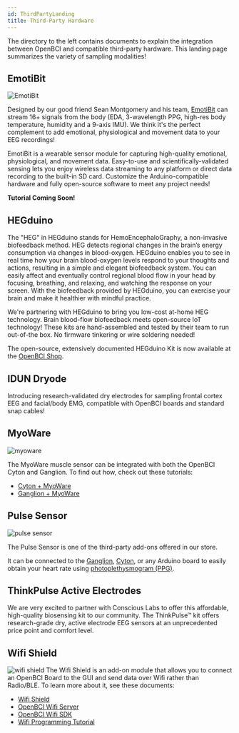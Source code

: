 ```yaml
---
id: ThirdPartyLanding
title: Third-Party Hardware
---
```

The directory to the left contains documents to explain the integration between OpenBCI and compatible third-party hardware. This landing page summarizes the variety of sampling modalities!

## EmotiBit

![EmotiBit](../assets/ThirdPartyImages/Emotibit.png)

Designed by our good friend Sean Montgomery and his team, [EmotiBit](https://emotibit.com) can stream 16+ signals from the body (EDA, 3-wavelength PPG, high-res body temperature, humidity and a 9-axis IMU). We think it's the perfect complement to add emotional, physiological and movement data to your EEG recordings!

EmotiBit is a wearable sensor module for capturing high-quality emotional, physiological, and movement data. Easy-to-use and scientifically-validated sensing lets you enjoy wireless data streaming to any platform or direct data recording to the built-in SD card. Customize the Arduino-compatible hardware and fully open-source software to meet any project needs!

**Tutorial Coming Soon!**

## HEGduino

The "HEG" in HEGduino stands for HemoEncephaloGraphy, a non-invasive biofeedback method. HEG detects regional changes in the brain’s energy consumption via changes in blood-oxygen. HEGduino enables you to see in real time how your brain blood-oxygen levels respond to your thoughts and actions, resulting in a simple and elegant biofeedback system. You can easily affect and eventually control regional blood flow in your head by focusing, breathing, and relaxing, and watching the response on your screen. With the biofeedback provided by HEGduino, you can exercise your brain and make it healthier with mindful practice.

We're partnering with HEGduino to bring you low-cost at-home HEG technology. Brain blood-flow biofeedback meets open-source IoT technology!  These kits are hand-assembled and tested by their team to run out-of-the box. No firmware tinkering or wire soldering needed!

The open-source, extensively documented HEGduino Kit is now available at the [OpenBCI Shop](https://shop.openbci.com/products/hegduino-kit).

## IDUN Dryode

Introducing research-validated dry electrodes for sampling frontal cortex EEG and facial/body EMG, compatible with OpenBCI boards and standard snap cables!

## MyoWare

![myoware](../assets/ThirdPartyImages/myoware.jpg)

The MyoWare muscle sensor can be integrated with both the OpenBCI Cyton and Ganglion. To find out how, check out these tutorials:

-   [Cyton + MyoWare](ThirdParty/Myoware/14-MyoWare_Integration.md)
-   [Ganglion + MyoWare](ThirdParty/Myoware/15-MyoWare_Integration_Ganglion.md)

## Pulse Sensor

![pulse sensor](../assets/ThirdPartyImages/Pulse_sensor.jpg)

The Pulse Sensor is one of the third-party add-ons offered in our store.

It can be connected to the [Ganglion](https://shop.openbci.com/collections/frontpage/products/pre-order-ganglion-board), [Cyton](https://shop.openbci.com/collections/frontpage/products/cyton-biosensing-board-8-channel), or any Arduino board to easily obtain your heart rate using [photoplethysmogram (PPG)](https://en.wikipedia.org/wiki/Photoplethysmogram).

## ThinkPulse Active Electrodes

We are very excited to partner with Conscious Labs to offer this affordable, high-quality biosensing kit to our community. The ThinkPulse™ kit offers research-grade dry, active electrode EEG sensors at an unprecedented price point and comfort level.

## Wifi Shield

![wifi shield](../assets/ThirdPartyImages/wifi_shield.jpg)
The Wifi Shield is an add-on module that allows you to connect an OpenBCI Board to the GUI and send data over Wifi rather than Radio/BLE.
To learn more about it, see these documents:

-   [Wifi Shield](ThirdParty/WiFiShield/01-Wifi.md)
-   [OpenBCI Wifi Server](ThirdParty/WiFiShield/03-OpenBCI_Wifi_Server.md)
-   [OpenBCI Wifi SDK](ThirdParty/WiFiShield/08-OpenBCI_Wifi_SDK.md)
-   [Wifi Programming Tutorial](ThirdParty/WiFiShield/12-Wifi_Programming_Tutorial.md)
